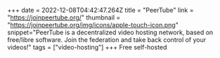 +++
date = 2022-12-08T04:42:47.264Z
title = "PeerTube"
link = "https://joinpeertube.org/"
thumbnail = "https://joinpeertube.org/img/icons/apple-touch-icon.png"
snippet="PeerTube is a decentralized video hosting network, based on free/libre software. Join the federation and take back control of your videos!"
tags = ["video-hosting"]
+++
Free self-hosted
